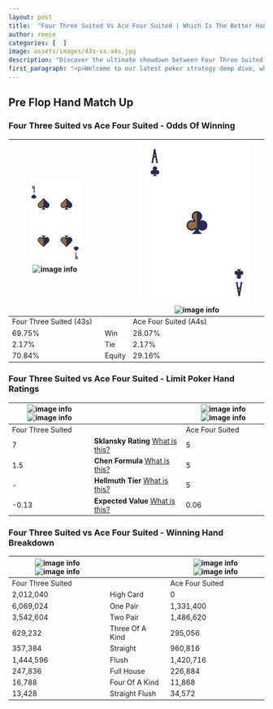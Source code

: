 ```yaml
---
layout: post
title:  "Four Three Suited Vs Ace Four Suited | Which Is The Better Hand In Poker? A Complete Guide"
author: reece
categories: [  ]
image: assets/images/43s-vs-a4s.jpg
description: "Discover the ultimate showdown between Four Three Suited and Ace Four Suited in poker! Uncover the odds, strategies, and scenarios where one hand triumphs over the other. Get ready to up your poker game with this thrilling analysis."
first_paragraph: "<p>Welcome to our latest poker strategy deep dive, where we're pitting two distinct hands against each other in a high-stakes showdown: Four Three Suited vs Ace Four Suited.</p><p>In the dynamic world of poker, every decision counts, and knowing which hand holds the upper hand is key to your success at the table.</p><p>In this article, we'll dissect these two hands, explore the scenarios where one dominates the other, and equip you with the knowledge to make strategic choices that can tip the odds in your favor.</p><p>Get ready to unravel the intriguing dynamics of these poker hands and elevate your game to new heights.</p>"
---
```




[comment]: # (sp0)

## Pre Flop Hand Match Up

<div class="table hand-ratings" markdown="1"> 



### Four Three Suited vs Ace Four Suited - Odds Of Winning


    
| ![image info](assets/images/hand1/4.png) ![image info](assets/images/hand1/3s.png) |  | ![image info](assets/images/hand2/a.png) ![image info](assets/images/hand2/4s.png) |
| -------- | -------- | -------- |
| Four Three Suited (43s) |  | Ace Four Suited (A4s) |
| 69.75% | Win | 28.07% |
| 2.17% | Tie | 2.17% |
| 70.84% | Equity | 29.16% |




[comment]: # (sp1)



### Four Three Suited vs Ace Four Suited - Limit Poker Hand Ratings


    
| ![image info](https://www.riverpairs.com/assets/images/hand1/4.png) ![image info](https://www.riverpairs.com/assets/images/hand1/3s.png) |  | ![image info](https://www.riverpairs.com/assets/images/hand2/a.png) ![image info](https://www.riverpairs.com/assets/images/hand2/4s.png) |
| -------- | -------- | -------- |
| Four Three Suited |  | Ace Four Suited |
| 7 | **Sklansky Rating** [What is this?](/sklansky-rating-explained) | 5 |
| 1.5 | **Chen Formula** [What is this?](/chen-formula-explained) | 5 |
| - | **Hellmuth Tier** [What is this?](/Hellmuth-tier-explained) | 5 |
| -0.13 | **Expected Value** [What is this?](/expected-value-explained) | 0.06 |




[comment]: # (sp2)



### Four Three Suited vs Ace Four Suited - Winning Hand Breakdown


    
| ![image info](https://www.riverpairs.com/assets/images/hand1/4.png) ![image info](https://www.riverpairs.com/assets/images/hand1/3s.png) |  | ![image info](https://www.riverpairs.com/assets/images/hand2/a.png) ![image info](https://www.riverpairs.com/assets/images/hand2/4s.png) |
| -------- | -------- | -------- |
| Four Three Suited |  | Ace Four Suited |
| 2,012,040 | High Card | 0 |
| 6,069,024 | One Pair | 1,331,400 |
| 3,542,604 | Two Pair | 1,486,620 |
| 629,232 | Three Of A Kind | 295,056 |
| 357,384 | Straight | 960,816 |
| 1,444,596 | Flush | 1,420,716 |
| 247,836 | Full House | 226,884 |
| 16,788 | Four Of A Kind | 11,868 |
| 13,428 | Straight Flush | 34,572 |




[comment]: # (sp3)



</div>

[comment]: # (sp4)



[comment]: # (sp5)

